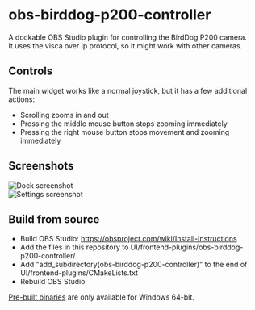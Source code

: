 # obs-birddog-p200-controller
A dockable OBS Studio plugin for controlling the BirdDog P200 camera.  
It uses the visca over ip protocol, so it might work with other cameras.  

## Controls
The main widget works like a normal joystick, but it has a few additional actions:  
- Scrolling zooms in and out
- Pressing the middle mouse button stops zooming immediately
- Pressing the right mouse button stops movement and zooming immediately

## Screenshots
![Dock screenshot](https://i.imgur.com/n7ZcaIt.png)  
![Settings screenshot](https://i.imgur.com/Iq9iOI8.png)

## Build from source
- Build OBS Studio: https://obsproject.com/wiki/Install-Instructions
- Add the files in this repository to UI/frontend-plugins/obs-birddog-p200-controller/
- Add "add_subdirectory(obs-birddog-p200-controller)" to the end of UI/frontend-plugins/CMakeLists.txt
- Rebuild OBS Studio

[Pre-built binaries](https://github.com/jvkolyadich/obs-birddog-p200-controller/releases) are only available for Windows 64-bit.  
